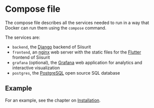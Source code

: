 # Compose file

The compose file describes all the services needed to run in a way that Docker can run them using the `compose` command.

The services are:

- `backend`, the [Django](https://www.djangoproject.com/) backend of Siisurit
- `frontend`, an [nginx](https://nginx.org/) web server with the static files for the [Flutter](https://flutter.dev/) frontend of Siisurit
- `grafana` (optional), the [Grafana](https://grafana.com/) web application for analytics and interactive visualization
- `postgres`, the [PostgreSQL](https://www.postgresql.org/) open source SQL database

## Example

For an example, see the chapter on [Installation](../installation/docker.md).
